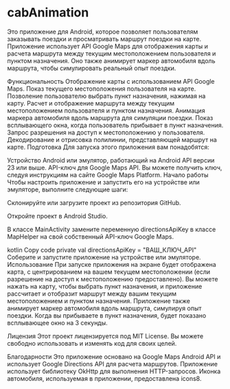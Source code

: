 # cabAnimation
Это приложение для Android, которое позволяет пользователям заказывать поездки и просматривать маршрут поездки на карте. Приложение использует API Google Maps для отображения карты и расчета маршрута между текущим местоположением пользователя и пунктом назначения. Оно также анимирует маркер автомобиля вдоль маршрута, чтобы симулировать реальный опыт поездки.

Функциональность
Отображение карты с использованием API Google Maps.
Показ текущего местоположения пользователя на карте.
Позволение пользователю выбрать пункт назначения, нажимая на карту.
Расчет и отображение маршрута между текущим местоположением пользователя и пунктом назначения.
Анимация маркера автомобиля вдоль маршрута для симуляции поездки.
Показ всплывающего окна, когда пользователь прибывает в пункт назначения.
Запрос разрешения на доступ к местоположению у пользователя.
Декодирование и отрисовка полилинии, представляющей маршрут на карте.
Подготовка
Для запуска этого приложения вам понадобятся:

Устройство Android или эмулятор, работающий на Android API версии 23 или выше.
API-ключ для Google Maps API. Вы можете получить ключ, следуя инструкциям на сайте Google Maps Platform.
Начало работы
Чтобы настроить приложение и запустить его на устройстве или эмуляторе, выполните следующие шаги:

Склонируйте или загрузите проект из репозитория GitHub.

Откройте проект в Android Studio.

В классе MainActivity замените переменную directionsApiKey в классе MapHelper на свой собственный API-ключ Google Maps.

kotlin
Copy code
private val directionsApiKey = "ВАШ_КЛЮЧ_API"
Соберите и запустите приложение на устройстве или эмуляторе.
Использование
При запуске приложения на экране будет отображена карта, с центрированием на вашем текущем местоположении (если разрешение на доступ к местоположению предоставлено). Вы можете нажать на карту, чтобы выбрать пункт назначения, и приложение рассчитает и отобразит маршрут между вашим текущим местоположением и пунктом назначения. Приложение также анимирует маркер автомобиля вдоль маршрута, симулируя опыт поездки. Когда вы прибываете в пункт назначения, будет показано всплывающее окно на 3 секунды.

Лицензия
Этот проект лицензируется под MIT License. Вы можете свободно использовать и изменять код для своих целей.

Благодарности
Это приложение основано на Google Maps Android API и использует Google Directions API для расчета маршрутов.
Приложение использует библиотеку OkHttp для выполнения HTTP-запросов.
Иконка автомобиля, используемая в приложении, предоставлена icons8.




